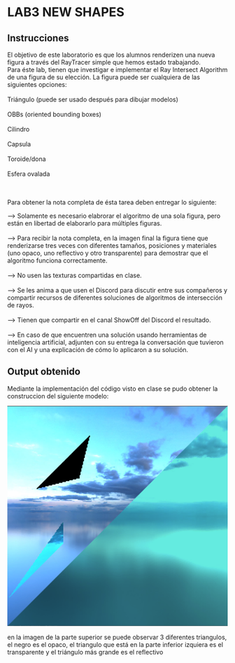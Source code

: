# LAB3 NEW SHAPES

## Instrucciones 

El objetivo de este laboratorio es que los alumnos renderizen una nueva figura a través del RayTracer simple que hemos estado trabajando.
<br>
Para éste lab, tienen que investigar e implementar el Ray Intersect Algorithm de una figura de su elección. La figura puede ser cualquiera de las siguientes opciones:
<br>
<br>
Triángulo (puede ser usado después para dibujar modelos)
<br>
<br>
OBBs (oriented bounding boxes)
<br>
<br>
Cilindro
<br>
<br>
Capsula
<br>
<br>
Toroide/dona
<br>
<br>
Esfera ovalada
<br>
<br>
<br>

Para obtener la nota completa de ésta tarea deben entregar lo siguiente:
<br>

--> Solamente es necesario elabrorar el algoritmo de una sola figura, pero están en libertad de elaborarlo para múltiples figuras.
<br>
<br>
--> Para recibir la nota completa, en la imagen final la figura tiene que renderizarse tres veces con diferentes tamaños, posiciones y materiales (uno opaco, uno reflectivo y otro transparente) para demostrar que el algoritmo funciona correctamente.
<br>
<br>
--> No usen las texturas compartidas en clase.
<br>
<br>
--> Se les anima a que usen el Discord para discutir entre sus compañeros y compartir recursos de diferentes soluciones de algoritmos de intersección de rayos.
<br>
<br>
--> Tienen que compartir en el canal ShowOff del Discord el resultado.
<br>
<br>
--> En caso de que encuentren una solución usando herramientas de inteligencia artificial, adjunten con su entrega la conversación que tuvieron con el AI y una explicación de cómo lo aplicaron a su solución.

## Output obtenido
Mediante la implementación del código visto en clase se pudo obtener la construccion del siguiente modelo:

<img src = './imas/output.png' />

en la imagen de la parte superior se puede observar 3 diferentes triangulos, el negro es el opaco, el triangulo que está en la parte inferior izquiera es el transparente y el triángulo más grande es el reflectivo